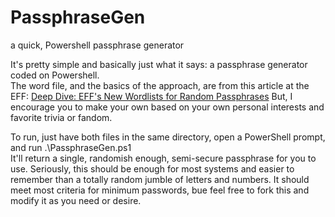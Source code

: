 # PassphraseGen
a quick, Powershell passphrase generator

It's pretty simple and basically just what it says: a passphrase generator coded on Powershell.  
The word file, and the basics of the approach, are from this article at the EFF: [Deep Dive: EFF's New Wordlists for Random Passphrases](https://www.eff.org/deeplinks/2016/07/new-wordlists-random-passphrases)  But, I encourage you to make your own based on your own personal interests and favorite trivia or fandom.  

To run, just have both files in the same directory, open a PowerShell prompt, and run .\PassphraseGen.ps1
<br>It'll return a single, randomish enough, semi-secure passphrase for you to use.  Seriously, this should be enough for most systems and easier to remember than a totally random jumble of letters and numbers.  It should meet most criteria for minimum passwords, bue feel free to fork this and modify it as you need or desire.
